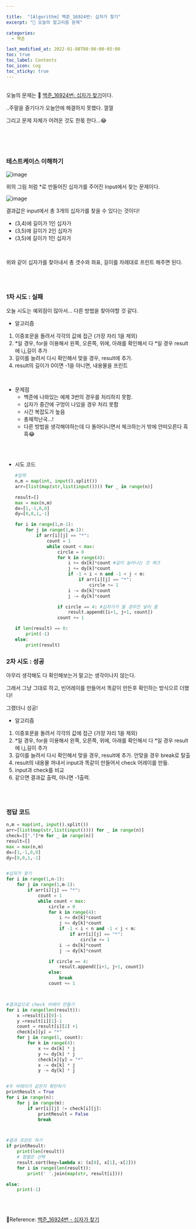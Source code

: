 ```yaml
---

title:  "[Algorithm] 백준_16924번: 십자가 찾기"
excerpt: "🥳 오늘의 알고리즘 문제"

categories:
  - 백준

last_modified_at: 2022-01-08T08:06:00-05:00
toc: true
toc_label: Contents
toc_icon: cog
toc_sticky: true
---
```


<br />오늘의 문제는 🚀 <a href="https://www.acmicpc.net/problem/16924" target="_blank">백준_16924번: 십자가 찾기</a>이다.

..주말을 즐기다가 오늘안에 해결하지 못했다. 껄껄

그리고 문제 자체가 어려운 것도 한몫 한다...😂

<br /><br /><br />

### 테스트케이스 이해하기

![image](https://user-images.githubusercontent.com/42812764/148649601-44c6f6c2-d9fe-49d4-bef6-079d5330465b.png)

위의 그림 처럼 *로 만들어진 십자가를 주어진 Input에서 찾는 문제이다. 

![image](https://user-images.githubusercontent.com/42812764/148649630-431fff0f-7abf-44c2-9c6c-e5d1315727dc.png)

결과값은 input에서 총 3개의 십자가를 찾을 수 있다는 것이다!

- (3,4)에 길이가 1인 십자가
- (3,5)에 길이가 2인 십자가
- (3,5)에 길이가 1인 십자가

<br />

위와 같이 십자가를 찾아내서 총 갯수와 좌표, 길이를 차례대로 프린트 해주면 된다.

<br /><br />

### 1차 시도 : 실패

오늘 시도는 예외점이 많아서... 다른 방법을 찾아야할 것 같다.

- 알고리즘

1. 이중포문을 돌려서 각각의 값에 접근 (가장 자리 1을 제외)
2. *일 경우, for을 이용해서 왼쪽, 오른쪽, 위에, 아래를 확인해서 다 *일 경우 result에 i,j,길이 추가
3. 길이를 늘려서 다시 확인해서 맞을 경우, result에 추가.
4. result의 길이가 0이면 -1을 아니면, 내용물을 프린트

<br />

- 문제점
  - 백준에 나와있는 예제 3번의 경우를 처리하지 못함.
  - 십자가 중간에 구멍이 나있을 경우 처리 못함
  - 시간 복잡도가 높음
  - 총체적난국...!
  - 다른 방법을 생각해야하는데 다 돌아다니면서 체크하는거 밖에 안떠오른다 흑흑😂

<br /><br />

- 시도 코드

  ```python
  #입력
  n,m = map(int, input().split())
  arr=[list(map(str,list(input()))) for _ in range(n)]
  
  result=[]
  max = max(n,m)
  dx=[1,-1,0,0]
  dy=[0,0,1,-1]
  
  for i in range(1,n-1):
      for j in range(1,m-1):
          if arr[i][j] == "*":
              count = 1
              while count < max:
                  circle = 0
                  for k in range(4):
                      i += dx[k]*count #길이 늘어나는 것 체크
                      j += dy[k]*count
                      if -1 < i < n and -1 < j < m:
                          if arr[i][j] == "*":
                              circle += 1
                      i -= dx[k]*count
                      j -= dy[k]*count
  
                  if circle == 4: #십자가가 될 경우만 넣어 줌
                      result.append([i+1, j+1, count])
                  count += 1
  
  if len(result) == 0:
      print(-1)
  else:
      print(result)
  
  
  ```

  





### 2차 시도 : 성공

아무리 생각해도 다 확인해보는거 말고는 생각이나지 않는다.

그래서 그냥 그대로 하고, 빈어레이를 만들어서 똑같이 만든후 확인하는 방식으르 더했다!

그랬더니 성공!

- 알고리즘

1. 이중포문을 돌려서 각각의 값에 접근 (가장 자리 1을 제외)
2. *일 경우, for을 이용해서 왼쪽, 오른쪽, 위에, 아래를 확인해서 다 *일 경우 result에 i,j,길이 추가
3. 길이를 늘려서 다시 확인해서 맞을 경우, result에 추가. 안맞을 경우 break로 탈출
4. result의 내용물 꺼내서 input과 똑같이 만들어서 check 어레이를 만듦.
5. input과 check를 비교
6. 같으면 결과값 출력, 아니면 -1출력.

<br /><br />



### 정답 코드

```python
n,m = map(int, input().split())
arr=[list(map(str,list(input()))) for _ in range(n)]
check=[["."]*m for _ in range(n)]
result=[]
max = max(n,m)
dx=[1,-1,0,0]
dy=[0,0,1,-1]


#십자가 찾기
for i in range(1,n-1):
    for j in range(1,m-1):
        if arr[i][j] == "*":
            count = 1
            while count < max:
                circle = 0
                for k in range(4):
                    i += dx[k]*count
                    j += dy[k]*count
                    if -1 < i < n and -1 < j < m:
                        if arr[i][j] == "*":
                            circle += 1
                    i -= dx[k]*count
                    j -= dy[k]*count

                if circle == 4:
                    result.append([i+1, j+1, count])
                else:
                    break
                count += 1



#결과값으로 check 어레이 만들기
for i in range(len(result)):
    x =result[i][0]-1
    y =result[i][1]-1
    count = result[i][2] +1
    check[x][y] = "*"
    for j in range(1, count):
        for k in range(4):
            x += dx[k] * j
            y += dy[k] * j
            check[x][y] = "*"
            x -= dx[k] * j
            y -= dy[k] * j


#두 어레이가 같은지 확인하기
printResult = True
for i in range(n):
    for j in range(m):
        if arr[i][j] != check[i][j]:
            printResult = False
            break



#결과 프린트 하기
if printResult:
    print(len(result))
    # 정렬은 선택
    result.sort(key=lambda x: (x[0], x[1],-x[2]))
    for i in range(len(result)):
        print(' '.join(map(str, result[i])))

else:
    print(-1)

```



<br />

<br />

🚀Reference:   <a href="https://www.acmicpc.net/problem/16924" target="_blank">백준_16924번 - 십자가 찾기</a>

 <br />





